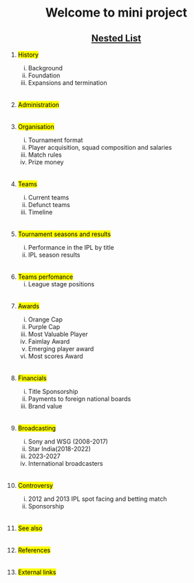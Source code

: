 <!DOCTYPE html>
<html lang="en">
<head>
    <meta charset="UTF-8">
    <meta name="viewport" content="width=device-width, initial-scale=1.0">
    <title>Document</title>
</head>
<body>
    <center><h1><b>Welcome to mini project</b></h1></center>
    <center><h2><u>Nested List</u></h2></center>
   <ol>
    <li><mark>History</mark></li>
       <ol type="i">
        <li>Background</li>
        <li>Foundation</li>
        <li>Expansions and termination</li></ol><br></br>
    <li><mark>Administration</mark></li><br></br>
    <li><mark>Organisation</mark></li>
        <ol type="i">
        <li>Tournament format</li>
        <li>Player acquisition, squad composition and salaries</li>
        <li>Match rules</li>
        <li>Prize money</li></ol><br></br>
    <li><mark>Teams</mark></li>
        <ol type="i">
        <li>Current teams</li>
        <li>Defunct teams</li>
        <li>Timeline</li></ol><br></br>
    <li><mark>Tournament seasons and results</mark></li>
         <ol type="i">
        <li>Performance in the IPL by title</li>
        <li>IPL season results</li></ol><br></br>
    <li><mark>Teams perfomance</mark>
        <ol type="i"> 
        <li>League stage positions</li></ol><br></br>
    <li><mark>Awards</mark></li>    
         <ol type="i"> 
         <li>Orange Cap</li>
         <li>Purple Cap</li>   
         <li>Most Valuable Player</li>   
         <li>Faimlay Award</li>   
         <li>Emerging player award</li> 
         <li>Most scores Award</li></ol><br></br>
    <li><mark>Financials</mark></li>
        <ol type="i"> 
        <li> Title Sponsorship</li>
        <li>Payments to foreign national boards</li>
         <li>Brand value</li></ol><br></br>
    <li><mark>Broadcasting</mark></li>
         <ol type="i"> 
         <li>Sony and WSG (2008-2017)</li>
         <li>Star India(2018-2022)</li>
         <li>2023-2027</li>
         <li>International broadcasters</li></ol><br></br>
    <li><mark>Controversy</mark></li>
          <ol type="i">
          <li>2012 and 2013 IPL spot facing and betting match</li>
          <li>Sponsorship</li></ol><br></br>
    <li><mark>See also</mark></li><br></br>
    <li><mark>References</mark></li><br></br>
    <li><mark>External links</mark></li></ol><br></br>
    <marquee><center><h2><i>Thanks for visitng My page</i></h2></center></marquee>
</body>
</html>
